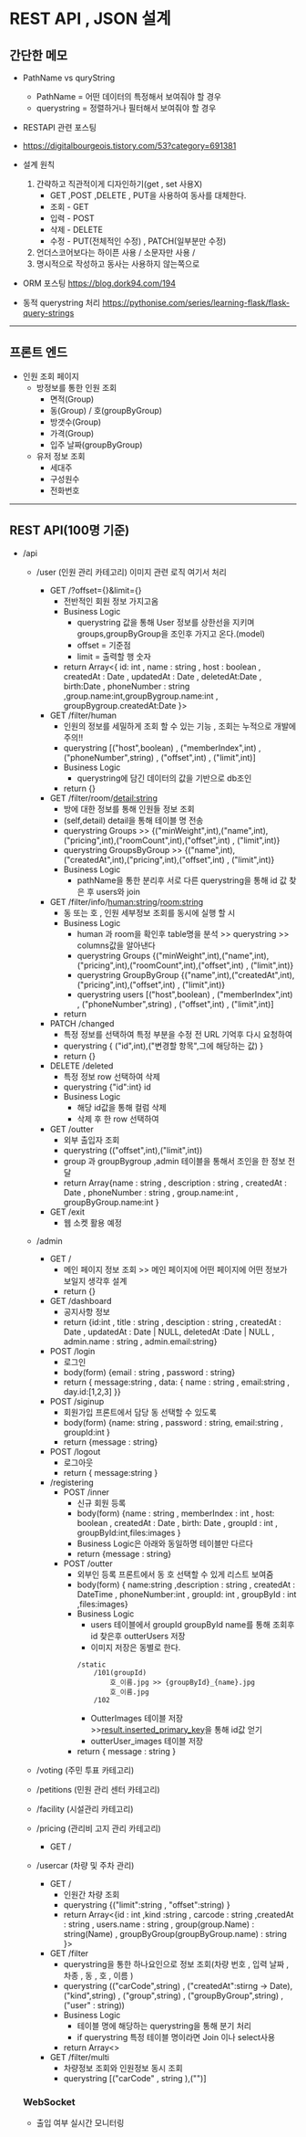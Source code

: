 # REST API , JSON 설계

## 간단한 메모
* PathName vs quryString
    * PathName = 어떤 데이터의 특정해서 보여줘야 할 경우
    * querystring = 정렬하거나 필터해서 보여줘야 할 경우

* RESTAPI 관련 포스팅
* https://digitalbourgeois.tistory.com/53?category=691381
* 설계 원칙
    1. 간략하고 직관적이게 디자인하기(get , set 사용X)
        * GET ,POST ,DELETE , PUT을 사용하여 동사를 대체한다.
        * 조회 - GET
        * 입력 - POST
        * 삭제 - DELETE
        * 수정 - PUT(전체적인 수정)  , PATCH(일부분만 수정)
    2. 언더스코어보다는 하이픈 사용 / 소문자만 사용 / 
    3. 명시적으로 작성하고 동사는 사용하지 않는쪽으로

* ORM 포스팅 https://blog.dork94.com/194
* 동적 querystring 처리 https://pythonise.com/series/learning-flask/flask-query-strings

---

## 프론트 엔드
* 인원 조회 페이지
    * 방정보를 통한 인원 조회
        * 면적(Group)
        * 동(Group) / 호(groupByGroup)
        * 방갯수(Group) 
        * 가격(Group)
        * 입주 날짜(groupByGroup)
    * 유저 정보 조회
        * 세대주
        * 구성원수 
        * 전화번호
---

## REST API(100명 기준)
* /api
    * /user (인원 관리 카테고리) 이미지 관련 로직 여기서 처리
        * GET /?offset={}&limit={}
            * 전반적인 회원 정보 가지고옴 
            * Business Logic
                * querystring 값을 통해 User 정보를 상한선을 지키며 groups,groupByGroup을 조인후 가지고 온다.(model)
                * offset = 기준점
                * limit = 출력할 행 숫자
            * return Array<{ id: int , name : string , host : boolean , createdAt : Date , updatedAt : Date , deletedAt:Date , birth:Date , phoneNumber : string ,group.name:int,groupBygroup.name:int , groupBygroup.createdAt:Date }>
        * GET /filter/human
            * 인원의 정보를 세밀하게 조회 할 수 있는 기능 , 조회는 누적으로 개발에 주의!!
            * querystring [("host",boolean) , ("memberIndex",int) , ("phoneNumber",string) , ("offset",int) , ("limit",int)]
            * Business Logic 
                * querystring에 담긴 데이터의 값을 기반으로 db조인
            * return {}
        * GET /filter/room/<detail:string>  
            * 방에 대한 정보를 통해 인원들 정보 조회
            * (self,detail) detail을 통해 테이블 명 전송 
            * querystring Groups >> {("minWeight",int),("name",int),("pricing",int),("roomCount",int),("offset",int) , ("limit",int)} 
            * querystring GroupsByGroup >> {("name",int),("createdAt",int),("pricing",int),("offset",int) , ("limit",int)} 
            * Business Logic
                * pathName을 통한 분리후 서로 다른 querystring을 통해 id 값 찾은 후 users와 join
        * GET /filter/info/<human:string>/<room:string>
            * 동 또는 호 , 인원 세부정보 조회를 동시에 실행 할 시 
            * Business Logic
                * human 과 room을 확인후 table명을 분석 >> querystring >> columns값을 알아낸다
                * querystring Groups {("minWeight",int),("name",int),("pricing",int),("roomCount",int),("offset",int) , ("limit",int)}
                * querystring GroupByGroup {("name",int),("createdAt",int),("pricing",int),("offset",int) , ("limit",int)} 
                * querystring users [("host",boolean) , ("memberIndex",int) , ("phoneNumber",string) , ("offset",int) , ("limit",int)]
            * return 
        * PATCH /changed
            * 특정 정보를 선택하여 특정 부분을 수정 전 URL 기억후 다시 요청하여 
            * querystring { ("id",int),("변경할 항목",그에 해당하는 값) }
            * return {}
        * DELETE /deleted
            * 특정 정보 row 선택하여 삭제
            * querystring {"id":int} id 
            * Business Logic
                * 해당 id값을 통해 컬럼 삭제
                * 삭제 후 한 row 선택하여 
        * GET /outter
            * 외부 출입자 조회
            * querystring (("offset",int),("limit",int))
            * group 과 groupBygroup ,admin 테이블을 통해서 조인을 한 정보 전달 
            * return Array{name : string , description : string , createdAt : Date , phoneNumber : string , group.name:int , groupByGroup.name:int }
        * GET /exit
            * 웹 소켓 활용 예정

    * /admin
        * GET /
            * 메인 페이지 정보 조회 >> 메인 페이지에 어떤 페이지에 어떤 정보가 보일지 생각후 설계
            * return {}
        * GET /dashboard
            * 공지사항 정보
            * return {id:int , title : string , desciption : string , createdAt : Date , updatedAt : Date | NULL, deletedAt :Date | NULL , admin.name : string , admin.email:string}
        * POST /login
            * 로그인
            * body(form) {email : string , password : string}
            * return { message:string , data: { name : string , email:string , day.id:[1,2,3] }}
        * POST /siginup
            * 회원가입 프론트에서 담당 동 선택할 수 있도록
            * body(form) {name: string , password : string, email:string , groupId:int }
            * return {message : string}
        * POST /logout
            * 로그아웃
            * return { message:string }
        * /registering
            * POST /inner
                * 신규 회원 등록
                * body(form) {name : string , memberIndex : int , host: boolean , createdAt : Date , birth: Date , groupId : int , groupById:int,files:images }
                * Business Logic은 아래와 동일하명 테이블만 다르다
                * return {message : string}
            * POST /outter 
                * 외부인 등록 프론트에서 동 호 선택할 수 있게 리스트 보여줌 
                * body(form) { name:string ,description : string , createdAt : DateTime , phoneNumber:int , groupId: int , groupById : int ,files:images}
                * Business Logic 
                    * users 테이블에서 groupId groupById name를 통해 조회후 id 찾은후 outterUsers 저장
                    * 이미지 저장은 동별로 한다.
                    ```
                    /static
                        /101(groupId)
                            호_이름.jpg >> {groupById}_{name}.jpg
                            호_이름.jpg
                        /102
                    ```
                    * OutterImages 테이블 저장 >><a href ="https://stackoverflow.com/questions/8589674/sqlalchemy-getting-the-id-of-the-last-record-inserted/8590301">result.inserted_primary_key</a>을 통해 id값 얻기
                    * outterUser_images 테이블 저장
                * return { message : string }
    * /voting (주민 투표 카테고리)
    * /petitions (민원 관리 센터 카테고리)
    * /facility (시설관리 카테고리)
        
    * /pricing (관리비 고지 관리 카테고리)
        * GET /
    * /usercar (차량 및 주차 관리)
        * GET /
            * 인원간 차량 조회
            * querystring {("limit":string , "offset":string) }
            * return Array<{id : int ,kind :string , carcode : string ,createdAt : string , users.name : string , group(group.Name) : string(Name) , groupByGroup(groupByGroup.name) : string }>
        * GET /filter
            * querystring을 통한 하나요인으로 정보 조회(차량 번호 , 입력 날짜 , 차종 , 동 , 호 , 이름 )
            * querystring (("carCode",string) , ("createdAt":stirng -> Date), ("kind",string) , ("group",string) , ("groupByGroup",string) , ("user" : string)) 
            * Business Logic 
                * 테이블 명에 해당하는 querystring을 통해 분기 처리
                * if querystring 특정 테이블 명이라면 Join 이나 select사용
            * return Array<>
        * GET /filter/multi
            * 차량정보 조회와 인원정보 동시 조회 
            * querystring [("carCode" , string ),("")]
    ### WebSocket
    * 출입 여부 실시간 모니터링